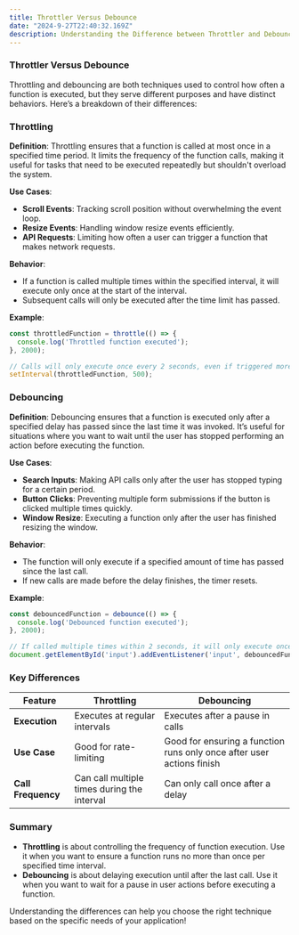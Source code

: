 ```yaml
---
title: Throttler Versus Debounce
date: "2024-9-27T22:40:32.169Z"
description: Understanding the Difference between Throttler and Debounce.
---
```



### Throttler Versus Debounce

Throttling and debouncing are both techniques used to control how often a function is executed, but they serve different purposes and have distinct behaviors. Here’s a breakdown of their differences:

### Throttling

**Definition**: Throttling ensures that a function is called at most once in a specified time period. It limits the frequency of the function calls, making it useful for tasks that need to be executed repeatedly but shouldn't overload the system.

**Use Cases**:
- **Scroll Events**: Tracking scroll position without overwhelming the event loop.
- **Resize Events**: Handling window resize events efficiently.
- **API Requests**: Limiting how often a user can trigger a function that makes network requests.

**Behavior**:
- If a function is called multiple times within the specified interval, it will execute only once at the start of the interval.
- Subsequent calls will only be executed after the time limit has passed.

**Example**:
```javascript
const throttledFunction = throttle(() => {
  console.log('Throttled function executed');
}, 2000);

// Calls will only execute once every 2 seconds, even if triggered more often.
setInterval(throttledFunction, 500);
```

### Debouncing

**Definition**: Debouncing ensures that a function is executed only after a specified delay has passed since the last time it was invoked. It’s useful for situations where you want to wait until the user has stopped performing an action before executing the function.

**Use Cases**:
- **Search Inputs**: Making API calls only after the user has stopped typing for a certain period.
- **Button Clicks**: Preventing multiple form submissions if the button is clicked multiple times quickly.
- **Window Resize**: Executing a function only after the user has finished resizing the window.

**Behavior**:
- The function will only execute if a specified amount of time has passed since the last call.
- If new calls are made before the delay finishes, the timer resets.

**Example**:
```javascript
const debouncedFunction = debounce(() => {
  console.log('Debounced function executed');
}, 2000);

// If called multiple times within 2 seconds, it will only execute once after 2 seconds of inactivity.
document.getElementById('input').addEventListener('input', debouncedFunction);
```

### Key Differences

| Feature          | Throttling                             | Debouncing                             |
|------------------|----------------------------------------|---------------------------------------|
| **Execution**    | Executes at regular intervals          | Executes after a pause in calls       |
| **Use Case**     | Good for rate-limiting                | Good for ensuring a function runs only once after user actions finish |
| **Call Frequency** | Can call multiple times during the interval | Can only call once after a delay     |

### Summary

- **Throttling** is about controlling the frequency of function execution. Use it when you want to ensure a function runs no more than once per specified time interval.
- **Debouncing** is about delaying execution until after the last call. Use it when you want to wait for a pause in user actions before executing a function. 

Understanding the differences can help you choose the right technique based on the specific needs of your application!
